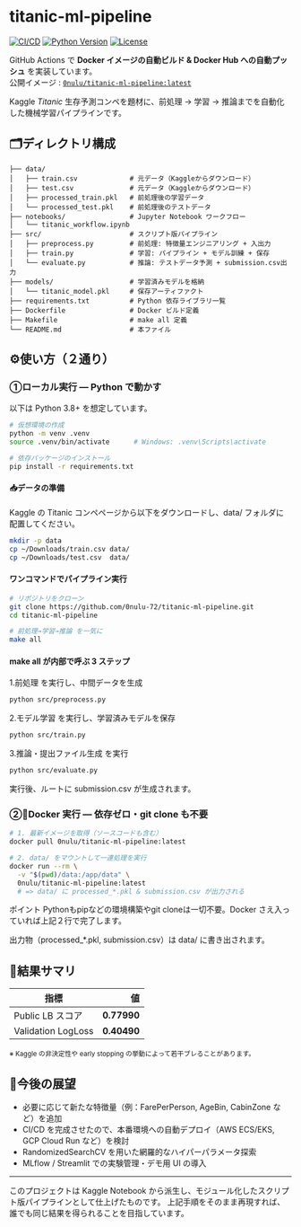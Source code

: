 # titanic-ml-pipeline

[![CI/CD](https://github.com/0nulu-72/titanic-ml-pipeline/actions/workflows/docker.yml/badge.svg)](https://github.com/0nulu-72/titanic-ml-pipeline/actions/workflows/docker.yml)
[![Python Version](https://img.shields.io/badge/python-3.10-blue?logo=python&logoColor=white)](https://www.python.org)
[![License](https://img.shields.io/badge/license-Apache%202.0-blue)](LICENSE)

GitHub Actions で **Docker イメージの自動ビルド & Docker Hub への自動プッシュ** を実装しています。  
公開イメージ : [`0nulu/titanic-ml-pipeline:latest`](https://hub.docker.com/r/0nulu/titanic-ml-pipeline)

Kaggle *Titanic* 生存予測コンペを題材に、前処理 → 学習 → 推論までを自動化した機械学習パイプラインです。


## 🗂️ディレクトリ構成
```
├── data/
│   ├── train.csv             # 元データ（Kaggleからダウンロード）
│   ├── test.csv              # 元データ（Kaggleからダウンロード）
│   ├── processed_train.pkl   # 前処理後の学習データ
│   └── processed_test.pkl    # 前処理後のテストデータ
├── notebooks/                # Jupyter Notebook ワークフロー
│   └── titanic_workflow.ipynb
├── src/                      # スクリプト版パイプライン
│   ├── preprocess.py         # 前処理: 特徴量エンジニアリング + 入出力
│   ├── train.py              # 学習: パイプライン + モデル訓練 + 保存
│   └── evaluate.py           # 推論: テストデータ予測 + submission.csv出力
├── models/                   # 学習済みモデルを格納
│   └── titanic_model.pkl     # 保存アーティファクト
├── requirements.txt          # Python 依存ライブラリ一覧
├── Dockerfile                # Docker ビルド定義
├── Makefile                  # make all 定義
└── README.md                 # 本ファイル
```

## ⚙️使い方（２通り）

### ①ローカル実行 ― Python で動かす
以下は Python 3.8+ を想定しています。
```bash
# 仮想環境の作成
python -m venv .venv
source .venv/bin/activate      # Windows: .venv\Scripts\activate

# 依存パッケージのインストール
pip install -r requirements.txt

```


#### 📥データの準備
Kaggle の Titanic コンペページから以下をダウンロードし、data/ フォルダに配置してください。
```bash
mkdir -p data
cp ~/Downloads/train.csv data/
cp ~/Downloads/test.csv  data/
```


#### ワンコマンドでパイプライン実行
```bash
# リポジトリをクローン
git clone https://github.com/0nulu-72/titanic-ml-pipeline.git
cd titanic-ml-pipeline

# 前処理→学習→推論 を一気に
make all
```

#### make&nbsp;all が内部で呼ぶ 3 ステップ
1.前処理 を実行し、中間データを生成
```bash
python src/preprocess.py
```

2.モデル学習 を実行し、学習済みモデルを保存
```bash
python src/train.py
```

3.推論・提出ファイル生成 を実行
```bash
python src/evaluate.py
```
実行後、ルートに submission.csv が生成されます。


### ②🐳Docker 実行 ― 依存ゼロ・git clone も不要
```bash
# 1. 最新イメージを取得（ソースコードも含む）
docker pull 0nulu/titanic-ml-pipeline:latest

# 2. data/ をマウントして一連処理を実行
docker run --rm \
  -v "$(pwd)/data:/app/data" \
  0nulu/titanic-ml-pipeline:latest
  # => data/ に processed_*.pkl & submission.csv が出力される
```
ポイント
Pythonもpipなどの環境構築やgit cloneは一切不要。Docker さえ入っていれば上記２行で完了します。

出力物（processed_*.pkl, submission.csv）は data/ に書き出されます。


## 🎯結果サマリ
| 指標                | 値      |
|---------------------|--------:|
| Public LB スコア     | **0.77990** |
| Validation LogLoss | **0.40490** |
<small>※ Kaggle の非決定性や early stopping の挙動によって若干ブレることがあります。</small>


## 🚀今後の展望
- 必要に応じて新たな特徴量（例：FarePerPerson, AgeBin, CabinZone など）を追加
- CI/CD を完成させたので、本番環境への自動デプロイ（AWS ECS/EKS, GCP Cloud Run など）を検討
- RandomizedSearchCV を用いた網羅的なハイパーパラメータ探索
- MLflow / Streamlit での実験管理・デモ用 UI の導入

---
このプロジェクトは Kaggle Notebook から派生し、モジュール化したスクリプト版パイプラインとして仕上げたものです。
上記手順をそのまま再現すれば、誰でも同じ結果を得られることを目指しています。

